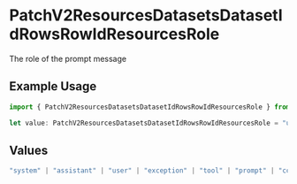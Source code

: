 # PatchV2ResourcesDatasetsDatasetIdRowsRowIdResourcesRole

The role of the prompt message

## Example Usage

```typescript
import { PatchV2ResourcesDatasetsDatasetIdRowsRowIdResourcesRole } from "orq-node-client/models/operations";

let value: PatchV2ResourcesDatasetsDatasetIdRowsRowIdResourcesRole = "user";
```

## Values

```typescript
"system" | "assistant" | "user" | "exception" | "tool" | "prompt" | "correction" | "expected_output"
```